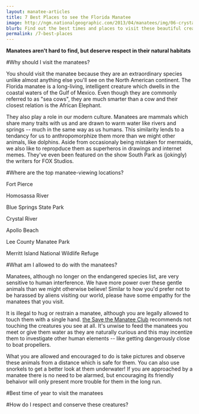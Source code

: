 ```yaml
---
layout: manatee-articles
title: 7 Best Places to see the Florida Manatee
image: http://ngm.nationalgeographic.com/2013/04/manatees/img/06-crystal-river-wildlife-refuge-670.jpg
blurb: Find out the best times and places to visit these beautiful creatures.
permalink: /7-best-places
---
```


**Manatees aren't hard to find, but deserve respect in their natural habitats**

#Why should I visit the manatees?

You should visit the manatee because they are an extraordinary species unlike almost anything else you'll see on the North American continent. The Florida manatee is a long-living, intelligent creature which dwells in the coastal waters of the Gulf of Mexico. Even though they are commonly referred to as "sea cows", they are much smarter than a cow and their closest relation is the African Elephant.

They also play a role in our modern culture. Manatees are mammals which share many traits with us and are drawn to warm water like rivers and springs -- much in the same way as us humans. This similarity lends to a tendancy for us to anthropomorphize them more than we might other animals, like dolphins. Aside from occasionaly being mistaken for mermaids, we also like to repropduce them as superheros in drawings and internet memes. They've even been featured on the show South Park as (jokingly) the writers for FOX Studios.

#Where are the top manatee-viewing locations?

Fort Pierce

Homosassa River

Blue Springs State Park

Crystal River

Apollo Beach

Lee County Manatee Park

Merritt Island National Wildlife Refuge

#What am I allowed to do with the manatees?

Manatees, although no longer on the endangered species list, are very sensitive to human interference. We have more power over these gentle animals than we might otherwise believe! Similar to how you'd prefer not to be harassed by aliens visiting our world, please have some empathy for the manatees that you visit.

It is illegal to hug or restrain a manatee, although you are legally allowed to touch them with a single hand. [the Save the Manatee Club](http://www.savethemanatee.org/Tips.html) recommends not touching the creatures you see at all. It's unwise to feed the manatees you meet or give them water as they are naturally curious and this may incentize them to investigate other human elements -- like getting dangerously close to boat propellers.

What you are allowed and encouraged to do is take pictures and observe these animals from a distance which is safe for them. You can also use snorkels to get a better look at them underwater! If you are approached by a manatee there is no need to be alarmed, but encouraging its friendly behaivor will only present more trouble for them in the long run.

#Best time of year to visit the manatees

#How do I respect and conserve these creatures?

